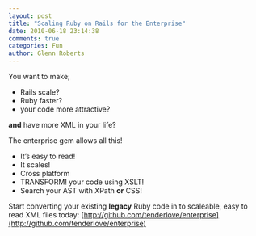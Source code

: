 ```yaml
---
layout: post
title: "Scaling Ruby on Rails for the Enterprise"
date: 2010-06-18 23:14:38
comments: true
categories: Fun
author: Glenn Roberts
---
```


You want to make;

* Rails scale?
* Ruby faster?
* your code more attractive?

**and** have more XML in your life?

The enterprise gem allows all this!

* It’s easy to read!
* It scales!
* Cross platform
* TRANSFORM! your code using XSLT!
* Search your AST with XPath **or** CSS!

Start converting your existing **legacy** Ruby code in to scaleable, easy to read XML files today: [http://github.com/tenderlove/enterprise](http://github.com/tenderlove/enterprise)
